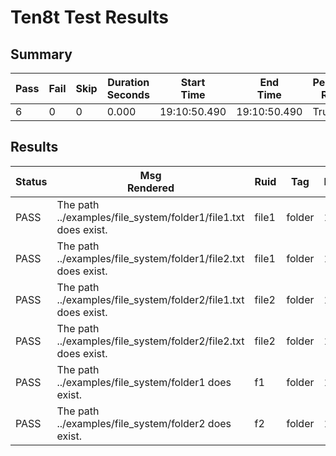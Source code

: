 # Ten8t Test Results

## Summary

| Pass | Fail | Skip | Duration<Br>Seconds | Start<Br>Time | End<Br>Time  | Perfect<Br>Run |
|------|------|------|---------------------|---------------|--------------|----------------|
| 6    | 0    | 0    | 0.000               | 19:10:50.490  | 19:10:50.490 | True           |

## Results

| Status | Msg<Br>Rendered                                                | Ruid  | Tag    | Level | Phase | Skipped | Count | Func<Br>Name   | Thread<Br>Id  | Runtime<Br>Sec | Summary<Br>Result | Msg                                                                             |
|--------|----------------------------------------------------------------|-------|--------|-------|-------|---------|-------|----------------|---------------|----------------|-------------------|---------------------------------------------------------------------------------|
| PASS   | The path ../examples/file_system/folder1/file1.txt does exist. | file1 | folder | 1     | proto | False   | 1     | check_files_f1 | main_thread__ | 0.0000         | False             | The path <<code>>../examples/file_system/folder1/file1.txt<</code>> does exist. |
| PASS   | The path ../examples/file_system/folder1/file2.txt does exist. | file1 | folder | 1     | proto | False   | 2     | check_files_f1 | main_thread__ | 0.0000         | False             | The path <<code>>../examples/file_system/folder1/file2.txt<</code>> does exist. |
| PASS   | The path ../examples/file_system/folder2/file1.txt does exist. | file2 | folder | 1     | proto | False   | 1     | check_files_f2 | main_thread__ | 0.0000         | False             | The path <<code>>../examples/file_system/folder2/file1.txt<</code>> does exist. |
| PASS   | The path ../examples/file_system/folder2/file2.txt does exist. | file2 | folder | 1     | proto | False   | 2     | check_files_f2 | main_thread__ | 0.0000         | False             | The path <<code>>../examples/file_system/folder2/file2.txt<</code>> does exist. |
| PASS   | The path ../examples/file_system/folder1 does exist.           | f1    | folder | 1     | proto | False   | 1     | check_folder1  | main_thread__ | 0.0000         | False             | The path <<code>>../examples/file_system/folder1<</code>> does exist.           |
| PASS   | The path ../examples/file_system/folder2 does exist.           | f2    | folder | 1     | proto | False   | 1     | check_folder2  | main_thread__ | 0.0000         | False             | The path <<code>>../examples/file_system/folder2<</code>> does exist.           |
